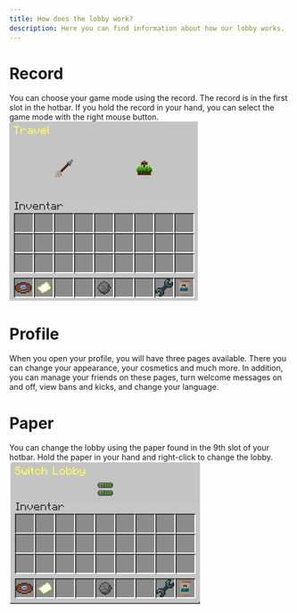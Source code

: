 ```yaml
---
title: How does the lobby work?
description: Here you can find information about how our lobby works.
---
```

# Record

You can choose your game mode using the record. The record is in the first slot in the hotbar. If you hold the record in your hand, you can select the game mode with the right mouse button.
![picture_lobby_spielmodi.png](../../../../assets/img/en/picture_lobby_spielmodi_en.png)
# Profile

When you open your profile, you will have three pages available. There you can change your appearance, your cosmetics and much more. In addition, you can manage your friends on these pages, turn welcome messages on and off, view bans and kicks, and change your language.
# Paper

You can change the lobby using the paper found in the 9th slot of your hotbar. Hold the paper in your hand and right-click to change the lobby.
![picture_lobby_change.png](../../../../assets/img/en/picture_lobby_change_en.png)
